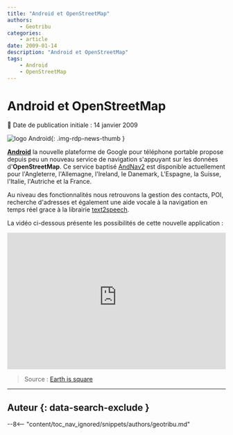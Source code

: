 ```yaml
---
title: "Android et OpenStreetMap"
authors:
    - Geotribu
categories:
    - article
date: 2009-01-14
description: "Android et OpenStreetMap"
tags:
    - Android
    - OpenStreetMap
---
```


# Android et OpenStreetMap

:calendar: Date de publication initiale : 14 janvier 2009

![logo Android](https://cdn.geotribu.fr/img/logos-icones/android.jpg "logo Android"){: .img-rdp-news-thumb }

[**Android**](http://code.google.com/android/) la nouvelle plateforme de Google pour téléphone portable propose depuis peu un nouveau service de navigation s'appuyant sur les données d'**OpenStreetMap**. Ce service baptisé [AndNav2](http://www.andnav.org/) est disponible actuellement pour l'Angleterre, l'Allemagne, l'Ireland, le Danemark, L'Espagne, la Suisse, l'Italie, l'Autriche et la France.

Au niveau des fonctionnalités nous retrouvons la gestion des contacts, POI, recherche d'adresses et également une aide vocale à la navigation en temps réel grace à la librairie [text2speech](http://text2speech.sourceforge.net/).

La vidéo ci-dessous présente les possibilités de cette nouvelle application :

<iframe width="100%" height="315" src="https://www.youtube-nocookie.com/embed/pgS0pwyoWhA" frameborder="0" allow="accelerometer; autoplay; encrypted-media; gyroscope; picture-in-picture" allowfullscreen></iframe>

> Source : [Earth is square](http://earthissquare.com/2009/01/09/android-getting-navigation-with-open-source-strret-data/)

----

## Auteur {: data-search-exclude }

--8<-- "content/toc_nav_ignored/snippets/authors/geotribu.md"
